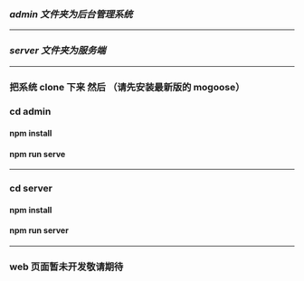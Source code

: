 ### **_admin 文件夹为后台管理系统_**

---

### **_server 文件夹为服务端_**

---

### 把系统 clone 下来 然后 （请先安装最新版的 mogoose）

### cd admin

#### npm install

#### npm run serve

---

### cd server

#### npm install

#### npm run server

---

### web 页面暂未开发敬请期待
